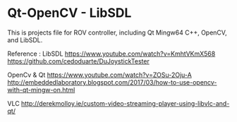 # Qt-OpenCV - LibSDL
This is projects file for ROV controller, including Qt Mingw64 C++, OpenCV, and LibSDL.

Reference :
LibSDL
https://www.youtube.com/watch?v=KmhtVKmX568
https://github.com/cedoduarte/DuJoystickTester

OpenCv & Qt
https://www.youtube.com/watch?v=ZOSu-2Oju-A
http://embeddedlaboratory.blogspot.com/2017/03/how-to-use-opencv-with-qt-mingw-on.html

VLC
http://derekmolloy.ie/custom-video-streaming-player-using-libvlc-and-qt/
